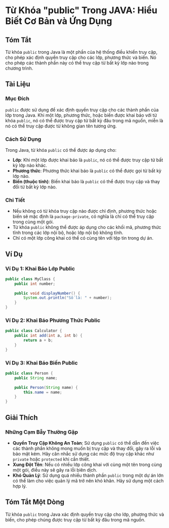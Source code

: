 <!--
Meta Description: # Từ Khóa "public" Trong JAVA: Hiểu Biết Cơ Bản và Ứng Dụng ## Tóm Tắt Từ khóa `public` trong Java là một phần của hệ thống điều khiển truy cập, cho p...
Meta Keywords: public, truy, cập, lớp, trong
-->

# Từ Khóa "public" Trong JAVA: Hiểu Biết Cơ Bản và Ứng Dụng

## Tóm Tắt
Từ khóa `public` trong Java là một phần của hệ thống điều khiển truy cập, cho phép xác định quyền truy cập cho các lớp, phương thức và biến. Nó cho phép các thành phần này có thể truy cập từ bất kỳ lớp nào trong chương trình.

## Tài Liệu
### Mục Đích
`public` được sử dụng để xác định quyền truy cập cho các thành phần của lớp trong Java. Khi một lớp, phương thức, hoặc biến được khai báo với từ khóa `public`, nó có thể được truy cập từ bất kỳ đâu trong mã nguồn, miễn là nó có thể truy cập được từ không gian tên tương ứng.

### Cách Sử Dụng
Trong Java, từ khóa `public` có thể được áp dụng cho:
- **Lớp**: Khi một lớp được khai báo là `public`, nó có thể được truy cập từ bất kỳ lớp nào khác.
- **Phương thức**: Phương thức khai báo là `public` có thể được gọi từ bất kỳ lớp nào.
- **Biến (thuộc tính)**: Biến khai báo là `public` có thể được truy cập và thay đổi từ bất kỳ lớp nào.

### Chi Tiết
- Nếu không có từ khóa truy cập nào được chỉ định, phương thức hoặc biến sẽ mặc định là `package-private`, có nghĩa là chỉ có thể truy cập trong cùng một gói.
- Từ khóa `public` không thể được áp dụng cho các khối mã, phương thức tĩnh trong các lớp nội bộ, hoặc lớp nội bộ không tĩnh.
- Chỉ có một lớp công khai có thể có cùng tên với tệp tin trong dự án.

## Ví Dụ
### Ví Dụ 1: Khai Báo Lớp Public
```java
public class MyClass {
    public int number;
    
    public void displayNumber() {
        System.out.println("Số là: " + number);
    }
}
```

### Ví Dụ 2: Khai Báo Phương Thức Public
```java
public class Calculator {
    public int add(int a, int b) {
        return a + b;
    }
}
```

### Ví Dụ 3: Khai Báo Biến Public
```java
public class Person {
    public String name;
    
    public Person(String name) {
        this.name = name;
    }
}
```

## Giải Thích
### Những Cạm Bẫy Thường Gặp
- **Quyền Truy Cập Không An Toàn**: Sử dụng `public` có thể dẫn đến việc các thành phần không mong muốn bị truy cập và thay đổi, gây ra lỗi và bảo mật kém. Hãy cân nhắc sử dụng các mức độ truy cập khác như `private` hoặc `protected` khi cần thiết.
- **Xung Đột Tên**: Nếu có nhiều lớp công khai với cùng một tên trong cùng một gói, điều này sẽ gây ra lỗi biên dịch.
- **Khó Quản Lý**: Sử dụng quá nhiều thành phần `public` trong một dự án lớn có thể làm cho việc quản lý mã trở nên khó khăn. Hãy sử dụng một cách hợp lý.

## Tóm Tắt Một Dòng
Từ khóa `public` trong Java xác định quyền truy cập cho lớp, phương thức và biến, cho phép chúng được truy cập từ bất kỳ đâu trong mã nguồn.
